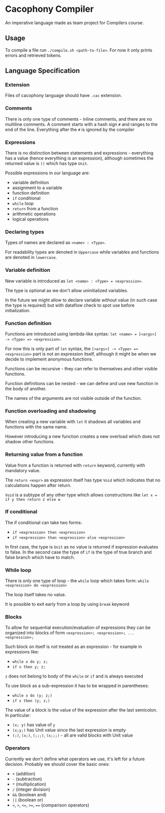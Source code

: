 # Cacophony Compiler

An imperative language made as team project for Compilers course.

## Usage

To compile a file run `./compile.sh <path-to-file>`.
For now it only prints errors and retrieved tokens.

## Language Specification

### Extension

Files of cacophony language should have `.cac` extension.

### Comments

There is only one type of comments - inline comments, and there are no multiline comments.
A comment starts with a hash sign `#` and ranges to the end of the line. Everything after the `#` is  ignored by the compiler

### Expressions

There is no distinction between statements and expressions - everything has a value (hence everything is an expression), although sometimes the returned value is `()` which has type `Unit`.

Possible expressions in our language are:

- variable definition
- assignment to a variable
- function definition
- `if` conditional
- `while` loop
- `return` from a function
- arithmetic operations
- logical operations

### Declaring types

Types of names are declared as `<name> : <Type>`.

For readability types are denoted in `Uppercase` while variables and functions are denoted in `lowercase`.

### Variable definition

New variable is introduced as `let <name> : <Type> = <expression>`.

The type is optional as we don't allow uninitialized variables.

In the future we might allow to declare variable without value (in such case the type is required) but with dataflow check to spot use before initialization.

### Function definition

Functions are introduced using lambda-like syntax: `let <name> = [<args>] -> <Type> => <expression>`.

For now this is only part of `let` syntax, the `[<args>] -> <Type> => <expression>` part is not an expression itself, although it might be when we decide to implement anonymous functions.

Functions can be recursive - they can refer to themselves and other visible functions.

Function definitions can be nested - we can define and use new function in the body of another.

The names of the arguments are not visible outside of the function.

### Function overloading and shadowing

When creating a new variable with `let` it shadows all variables and functions with the same name.

However introducing a new function creates a new overload which does not shadow other functions.

### Returning value from a function

Value from a function is returned with `return` keyword, currently with mandatory value.

The `return <expr>` as expression itself has type `Void` which indicates that no calculations happen after return.

`Void` is a subtype of any other type which allows constructions like `let x = if y then return z else w`

### If conditional

The if conditional can take two forms:

- `if <expression> then <expression>`
- `if <expression> then <expression> else <expression>`

In first case, the type is `Unit` as no value is returned if expression evaluates to false.
In the second case the type of `if` is the type of true branch and false branch which have to match.

### While loop

There is only one type of loop - the `while` loop which takes form: `while <expression> do <expression>`

The loop itself takes no value.

It is possible to exit early from a loop by using `break` keyword

### Blocks

To allow for sequential execution/evaluation of expressions they can be organized into blocks of form `<expression>; <expression>; ... <expression>;`

Such block on itself is not treated as an expression - for example
in expressions like:

- `while x do y; z;`
- `if x then y; z;`

`z` does not belong to body of the `while` or `if` and is always executed

To use block as a sub-expression it has to be wrapped in parentheses:

- `while x do (y; z;)`
- `if x then (y; z;)`

The value of a block is the value of the expression after the last semicolon.
In particular:

- `(x; y)` has value of `y`
- `(x;y;)` has Unit value since the last expression is empty
- `(;)`, `(x;)`, `(;;;)`, `(x;;;)` - all are valid blocks with Unit value

### Operators

Currently we don't define what operators we use, it's left for a future decision.
Probably we should cover the basic ones:

- `+` (addition)
- `-` (subtraction)
- `*` (multiplication)
- `/` (integer division)
- `&&` (boolean and)
- `||` (boolean or)
- `<`, `>`, `<=`, `>=`, `==` (comparison operators)
